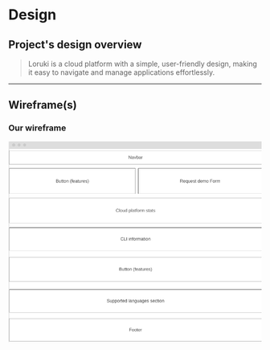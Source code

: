# Design

## Project's design overview

> Loruki is a cloud platform with a simple, user-friendly design, making it easy
> to navigate and manage applications effortlessly.

---

## Wireframe(s)

### Our wireframe

![Loruki's wireframe](./wireframe.png)
